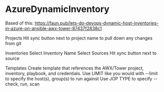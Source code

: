 # AzureDynamicInventory


Based of this:
https://faun.pub/lets-do-devops-dynamic-host-inventories-in-azure-on-ansible-awx-tower-87437f2838c1



Projects
Hit sync button next to project name to pull down any changes from git

Inventories
Select Inventory Name
Select Sources
Hit sync button next to source

Templates
Create template that references the AWX/Tower project, inventory, playbook, and credentials.
Use LIMIT like you would with --limit to specify the host(s), group(s) to run against
Use JOP TYPE to specify --check, run, scan
